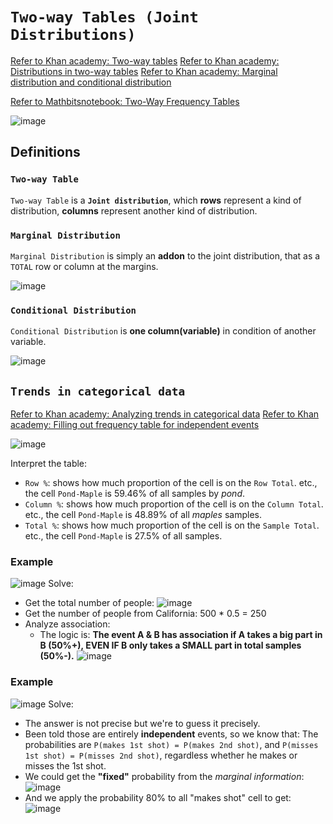 # `Two-way Tables (Joint Distributions)`

[Refer to Khan academy: Two-way tables](https://www.khanacademy.org/math/ap-statistics/analyzing-categorical-ap/stats-two-way-tables/v/two-way-frequency-tables-and-venn-diagrams)
[Refer to Khan academy: Distributions in two-way tables](https://www.khanacademy.org/math/ap-statistics/analyzing-categorical-ap/distributions-two-way-tables/v/marginal-distribution-and-conditional-distribution)
[Refer to Khan academy: Marginal distribution and conditional distribution](https://www.khanacademy.org/math/ap-statistics/analyzing-categorical-ap/modal/v/marginal-distribution-and-conditional-distribution)

[Refer to Mathbitsnotebook: Two-Way Frequency Tables](https://mathbitsnotebook.com/Algebra1/StatisticsReg/ST2TwoWayTable.html)

![image](https://user-images.githubusercontent.com/14041622/45615961-99a41080-baa0-11e8-91f8-ffdff9d16657.png)


## Definitions

### `Two-way Table`
`Two-way Table` is a **`Joint distribution`**, which **rows** represent a kind of distribution, **columns** represent another kind of distribution.

### `Marginal Distribution`
`Marginal Distribution` is simply an **addon** to the joint distribution, that as a `TOTAL` row or column at the margins.

![image](https://user-images.githubusercontent.com/14041622/45615921-7b3e1500-baa0-11e8-9efe-70f8b7195460.png)


### `Conditional Distribution`
`Conditional Distribution` is **one column(variable)** in condition of another variable.


![image](https://user-images.githubusercontent.com/14041622/43597739-8947b5ac-96b5-11e8-85b5-f508db18e806.png)



## `Trends in categorical data`

[Refer to Khan academy: Analyzing trends in categorical data](https://www.khanacademy.org/math/statistics-probability/analyzing-categorical-data/two-way-tables-for-categorical-data/v/analyzing-trends-categorical-data)
[Refer to Khan academy: Filling out frequency table for independent events](https://www.khanacademy.org/math/statistics-probability/inference-categorical-data-chi-square-tests/chi-square-tests-for-homogeneity-and-association-independence/v/frequency-table-independent-events)

![image](https://user-images.githubusercontent.com/14041622/45997816-7a763600-c0d3-11e8-96d6-c3a26ce32eee.png)

Interpret the table:
- `Row %`: shows how much proportion of the cell is on the `Row Total`. etc., the cell `Pond-Maple` is 59.46% of all samples by _pond_.
- `Column %`: shows how much proportion of the cell is on the `Column Total`. etc., the cell `Pond-Maple` is 48.89% of all _maples_ samples.
- `Total %`: shows how much proportion of the cell is on the `Sample Total`. etc., the cell `Pond-Maple` is 27.5% of all samples.


### Example
![image](https://user-images.githubusercontent.com/14041622/45876703-f6b80300-bdcd-11e8-86ed-e37232a9085b.png)
Solve:
- Get the total number of people:
![image](https://user-images.githubusercontent.com/14041622/45876889-abeabb00-bdce-11e8-9038-f172c4c5b17c.png)
- Get the number of people from California: 500 * 0.5 = 250
- Analyze association:
    - The logic is: **The event A & B has association if A takes a big part in B (50%+), EVEN IF B only takes a SMALL part in total samples (50%-).**
![image](https://user-images.githubusercontent.com/14041622/45877014-0b48cb00-bdcf-11e8-925e-03e10e242760.png)



### Example
![image](https://user-images.githubusercontent.com/14041622/45998183-9a5a2980-c0d4-11e8-9e1d-5c31e77926bc.png)
Solve:
- The answer is not precise but we're to guess it precisely.
- Been told those are entirely **independent** events, so we know that:
The probabilities are `P(makes 1st shot) = P(makes 2nd shot)`, and `P(misses 1st shot) = P(misses 2nd shot)`, regardless whether he makes or misses the 1st shot.
- We could get the **"fixed"** probability from the _marginal information_:
![image](https://user-images.githubusercontent.com/14041622/45998628-fec9b880-c0d5-11e8-8334-68e54f74cf5f.png)
- And we apply the probability 80% to all "makes shot" cell to get:
![image](https://user-images.githubusercontent.com/14041622/45998755-5cf69b80-c0d6-11e8-9f13-4c22e4ff2df1.png)
